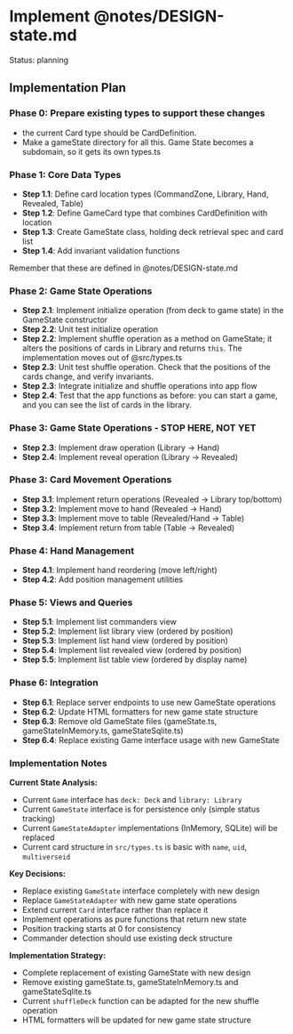 # Implement @notes/DESIGN-state.md

Status: planning

## Implementation Plan

### Phase 0: Prepare existing types to support these changes

- the current Card type should be CardDefinition.
- Make a gameState directory for all this. Game State becomes a subdomain, so it gets its own types.ts

### Phase 1: Core Data Types

- **Step 1.1**: Define card location types (CommandZone, Library, Hand, Revealed, Table)
- **Step 1.2**: Define GameCard type that combines CardDefinition with location
- **Step 1.3**: Create GameState class, holding deck retrieval spec and card list
- **Step 1.4**: Add invariant validation functions

Remember that these are defined in @notes/DESIGN-state.md

### Phase 2: Game State Operations

- **Step 2.1**: Implement initialize operation (from deck to game state) in the GameState constructor
- **Step 2.2**: Unit test initialize operation
- **Step 2.2**: Implement shuffle operation as a method on GameState; it alters the positions of cards in Library and returns `this`. The implementation moves out of @src/types.ts
- **Step 2.3**: Unit test shuffle operation. Check that the positions of the cards change, and verify invariants.
- **Step 2.3**: Integrate initialize and shuffle operations into app flow
- **Step 2.4**: Test that the app functions as before: you can start a game, and you can see the list of cards in the library.

### Phase 3: Game State Operations - STOP HERE, NOT YET

- **Step 2.3**: Implement draw operation (Library → Hand)
- **Step 2.4**: Implement reveal operation (Library → Revealed)

### Phase 3: Card Movement Operations

- **Step 3.1**: Implement return operations (Revealed → Library top/bottom)
- **Step 3.2**: Implement move to hand (Revealed → Hand)
- **Step 3.3**: Implement move to table (Revealed/Hand → Table)
- **Step 3.4**: Implement return from table (Table → Revealed)

### Phase 4: Hand Management

- **Step 4.1**: Implement hand reordering (move left/right)
- **Step 4.2**: Add position management utilities

### Phase 5: Views and Queries

- **Step 5.1**: Implement list commanders view
- **Step 5.2**: Implement list library view (ordered by position)
- **Step 5.3**: Implement list hand view (ordered by position)
- **Step 5.4**: Implement list revealed view (ordered by position)
- **Step 5.5**: Implement list table view (ordered by display name)

### Phase 6: Integration

- **Step 6.1**: Replace server endpoints to use new GameState operations
- **Step 6.2**: Update HTML formatters for new game state structure
- **Step 6.3**: Remove old GameState files (gameState.ts, gameStateInMemory.ts, gameStateSqlite.ts)
- **Step 6.4**: Replace existing Game interface usage with new GameState

### Implementation Notes

**Current State Analysis:**

- Current `Game` interface has `deck: Deck` and `library: Library`
- Current `GameState` interface is for persistence only (simple status tracking)
- Current `GameStateAdapter` implementations (InMemory, SQLite) will be replaced
- Current card structure in `src/types.ts` is basic with `name`, `uid`, `multiverseid`

**Key Decisions:**

- Replace existing `GameState` interface completely with new design
- Replace `GameStateAdapter` with new game state operations
- Extend current `Card` interface rather than replace it
- Implement operations as pure functions that return new state
- Position tracking starts at 0 for consistency
- Commander detection should use existing deck structure

**Implementation Strategy:**

- Complete replacement of existing GameState with new design
- Remove existing gameState.ts, gameStateInMemory.ts and gameStateSqlite.ts
- Current `shuffleDeck` function can be adapted for the new shuffle operation
- HTML formatters will be updated for new game state structure
